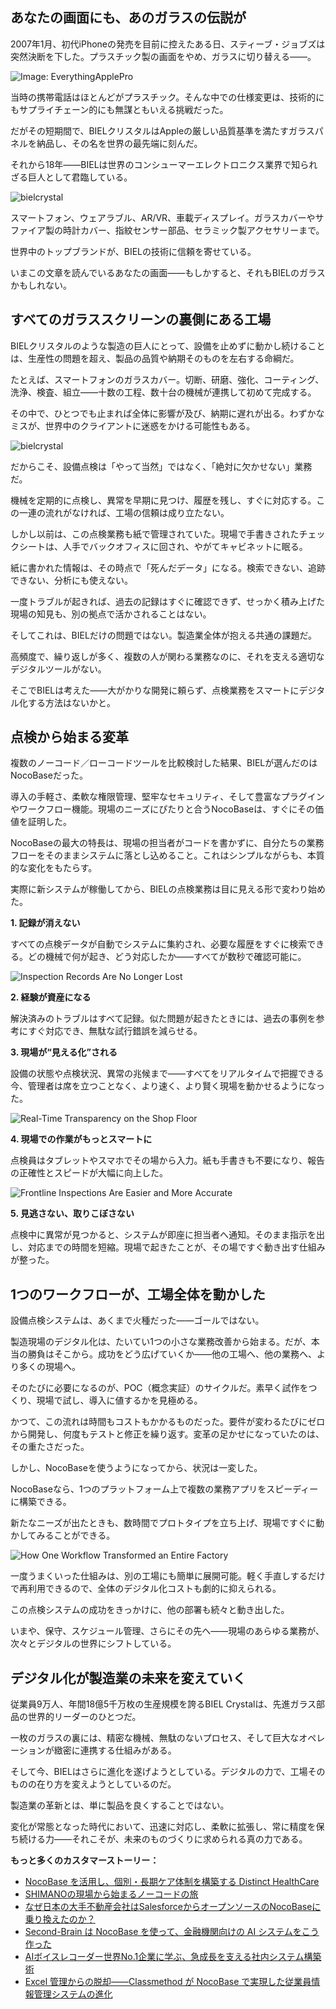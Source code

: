 ## あなたの画面にも、あのガラスの伝説が

2007年1月、初代iPhoneの発売を目前に控えたある日、スティーブ・ジョブズは突然決断を下した。プラスチック製の画面をやめ、ガラスに切り替える——。

![Image: EverythingApplePro](https://static-docs.nocobase.com/1-8dwndy.PNG)

当時の携帯電話はほとんどがプラスチック。そんな中での仕様変更は、技術的にもサプライチェーン的にも無謀ともいえる挑戦だった。

だがその短期間で、BIELクリスタルはAppleの厳しい品質基準を満たすガラスパネルを納品し、その名を世界の最先端に刻んだ。

それから18年——BIELは世界のコンシューマーエレクトロニクス業界で知られざる巨人として君臨している。

![bielcrystal](https://static-docs.nocobase.com/2-wqjoq7.PNG)

スマートフォン、ウェアラブル、AR/VR、車載ディスプレイ。ガラスカバーやサファイア製の時計カバー、指紋センサー部品、セラミック製アクセサリーまで。

世界中のトップブランドが、BIELの技術に信頼を寄せている。

いまこの文章を読んでいるあなたの画面——もしかすると、それもBIELのガラスかもしれない。

## すべてのガラススクリーンの裏側にある工場

BIELクリスタルのような製造の巨人にとって、設備を止めずに動かし続けることは、生産性の問題を超え、製品の品質や納期そのものを左右する命綱だ。

たとえば、スマートフォンのガラスカバー。切断、研磨、強化、コーティング、洗浄、検査、組立——十数の工程、数十台の機械が連携して初めて完成する。

その中で、ひとつでも止まれば全体に影響が及び、納期に遅れが出る。わずかなミスが、世界中のクライアントに迷惑をかける可能性もある。

![bielcrystal](https://static-docs.nocobase.com/3-xkfdck.PNG)

だからこそ、設備点検は「やって当然」ではなく、「絶対に欠かせない」業務だ。

機械を定期的に点検し、異常を早期に見つけ、履歴を残し、すぐに対応する。この一連の流れがなければ、工場の信頼は成り立たない。

しかし以前は、この点検業務も紙で管理されていた。現場で手書きされたチェックシートは、人手でバックオフィスに回され、やがてキャビネットに眠る。

紙に書かれた情報は、その時点で「死んだデータ」になる。検索できない、追跡できない、分析にも使えない。

一度トラブルが起きれば、過去の記録はすぐに確認できず、せっかく積み上げた現場の知見も、別の拠点で活かされることはない。

そしてこれは、BIELだけの問題ではない。製造業全体が抱える共通の課題だ。

高頻度で、繰り返しが多く、複数の人が関わる業務なのに、それを支える適切なデジタルツールがない。

そこでBIELは考えた——大がかりな開発に頼らず、点検業務をスマートにデジタル化する方法はないかと。

## 点検から始まる変革

複数のノーコード／ローコードツールを比較検討した結果、BIELが選んだのはNocoBaseだった。

導入の手軽さ、柔軟な権限管理、堅牢なセキュリティ、そして豊富なプラグインやワークフロー機能。現場のニーズにぴたりと合うNocoBaseは、すぐにその価値を証明した。

NocoBaseの最大の特長は、現場の担当者がコードを書かずに、自分たちの業務フローをそのままシステムに落とし込めること。これはシンプルながらも、本質的な変化をもたらす。

実際に新システムが稼働してから、BIELの点検業務は目に見える形で変わり始めた。

**1. 記録が消えない**

すべての点検データが自動でシステムに集約され、必要な履歴をすぐに検索できる。どの機械で何が起き、どう対応したか——すべてが数秒で確認可能に。

![Inspection Records Are No Longer Lost](https://static-docs.nocobase.com/4-jkbu09.png)

**2. 経験が資産になる**

解決済みのトラブルはすべて記録。似た問題が起きたときには、過去の事例を参考にすぐ対応でき、無駄な試行錯誤を減らせる。

**3. 現場が“見える化”される**

設備の状態や点検状況、異常の兆候まで——すべてをリアルタイムで把握できる今、管理者は席を立つことなく、より速く、より賢く現場を動かせるようになった。

![Real-Time Transparency on the Shop Floor](https://static-docs.nocobase.com/5-9lsw7h.png)

**4. 現場での作業がもっとスマートに**

点検員はタブレットやスマホでその場から入力。紙も手書きも不要になり、報告の正確性とスピードが大幅に向上した。

![Frontline Inspections Are Easier and More Accurate](https://static-docs.nocobase.com/6-5p0w5g.png)

**5. 見逃さない、取りこぼさない**

点検中に異常が見つかると、システムが即座に担当者へ通知。そのまま指示を出し、対応までの時間を短縮。現場で起きたことが、その場ですぐ動き出す仕組みが整った。

## 1つのワークフローが、工場全体を動かした

設備点検システムは、あくまで火種だった——ゴールではない。

製造現場のデジタル化は、たいてい1つの小さな業務改善から始まる。だが、本当の勝負はそこから。成功をどう広げていくか——他の工場へ、他の業務へ、より多くの現場へ。

そのたびに必要になるのが、POC（概念実証）のサイクルだ。素早く試作をつくり、現場で試し、導入に値するかを見極める。

かつて、この流れは時間もコストもかかるものだった。要件が変わるたびにゼロから開発し、何度もテストと修正を繰り返す。変革の足かせになっていたのは、その重たさだった。

しかし、NocoBaseを使うようになってから、状況は一変した。

NocoBaseなら、1つのプラットフォーム上で複数の業務アプリをスピーディーに構築できる。

新たなニーズが出たときも、数時間でプロトタイプを立ち上げ、現場ですぐに動かしてみることができる。

![How One Workflow Transformed an Entire Factory](https://static-docs.nocobase.com/7-x55rvc.png)

一度うまくいった仕組みは、別の工場にも簡単に展開可能。軽く手直しするだけで再利用できるので、全体のデジタル化コストも劇的に抑えられる。

この点検システムの成功をきっかけに、他の部署も続々と動き出した。

いまや、保守、スケジュール管理、さらにその先へ——現場のあらゆる業務が、次々とデジタルの世界にシフトしている。

## デジタル化が製造業の未来を変えていく

従業員9万人、年間18億5千万枚の生産規模を誇るBIEL Crystalは、先進ガラス部品の世界的リーダーのひとつだ。

一枚のガラスの裏には、精密な機械、無駄のないプロセス、そして巨大なオペレーションが緻密に連携する仕組みがある。

そして今、BIELはさらに進化を遂げようとしている。デジタルの力で、工場そのものの在り方を変えようとしているのだ。

製造業の革新とは、単に製品を良くすることではない。

変化が常態となった時代において、迅速に対応し、柔軟に拡張し、常に精度を保ち続ける力——それこそが、未来のものづくりに求められる真の力である。


**もっと多くのカスタマーストーリー：**

* [NocoBase を活用し、個別・長期ケア体制を構築する Distinct HealthCare](https://www.nocobase.com/ja/blog/distinct-healthcare)
* [SHIMANOの現場から始まるノーコードの旅](https://www.nocobase.com/ja/blog/shimano)
* [なぜ日本の大手不動産会社はSalesforceからオープンソースのNocoBaseに乗り換えたのか？](https://www.nocobase.com/ja/blog/century-21)
* [Second-Brain は NocoBase を使って、金融機関向けの AI システムをこう作った](https://www.nocobase.com/ja/blog/second-brain)
* [AIボイスレコーダー世界No.1企業に学ぶ、急成長を支える社内システム構築術](https://www.nocobase.com/ja/blog/plaud)
* [Excel 管理からの脱却――Classmethod が NocoBase で実現した従業員情報管理システムの進化](https://www.nocobase.com/ja/blog/classmethod)
